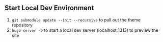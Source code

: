 ## Start Local Dev Environment

1. `git submodule update --init --recursive` to pull out the theme repository
2. `hugo server -D` to start a local dev server (localhost:1313) to preview the site